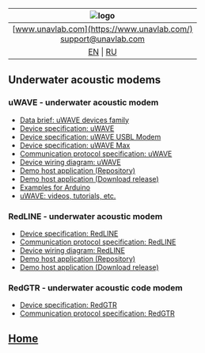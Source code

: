 | ![logo](https://ucnl.github.io/documentation/sm_logo.png) |
| :---: |
| [www.unavlab.com](https://www.unavlab.com/) <br/> [support@unavlab.com](mailto:support@unavlab.com) |
| [EN](underwater_acoustic_modems_en.md) \| [RU](underwater_acoustic_modems_ru.md) |

## Underwater acoustic modems
### uWAVE - underwater acoustic modem
* [Data brief: uWAVE devices family](/documentation/EN/uWAVE/uWAVE_Family_en.md)
* [Device specification: uWAVE](/documentation/EN/uWAVE/uWAVE_Specification_en.md)
* [Device specification: uWAVE USBL Modem](/documentation/EN/uWAVE/uWAVE_USBL_Modem_Specification_en.md)
* [Device specification: uWAVE Max](/documentation/EN/uWAVE/uWAVE_Max_Specification_en.md)
* [Communication protocol specification: uWAVE](documentation/EN/uWAVE/uWAVE_Protocol_Specification_en.md)
* [Device wiring diagram: uWAVE](/documentation/EN/uWAVE/uWAVE_wiring_diagram_en.md)
* [Demo host application (Repository)](https://github.com/ucnl/uWAVE_Host)
* [Demo host application (Download release)](https://api.github.com/repos/ucnl/uWAVE_Host/zipball)
* [Examples for Arduino](https://github.com/ucnl/uWAVE_Arduino)
* [uWAVE: videos, tutorials, etc.](/documentation/EN/uWAVE/media)

### RedLINE -  underwater acoustic modem
* [Device specification: RedLINE](/documentation/EN/RedLINE/RedLine_Specification_en.md)
* [Communication protocol specification: RedLINE](/documentation/EN/RedLINE/RedLINE_Protocol_Specifications_en.md)
* [Device wiring diagram: RedLINE](/documentation/EN/RedLINE/RedLINE_wiring_diagram_en.md)
* [Demo host application (Repository)](https://github.com/ucnl/RedLINE_Host)
* [Demo host application (Download release)](https://api.github.com/repos/ucnl/RedLINE_Host/zipball)

### RedGTR -  underwater acoustic code modem
* [Device specification: RedGTR](/documentation/EN/RedGTR/RedGTR_Specifications_en.md)
* [Communication protocol specification: RedGTR](/documentation/EN/RedGTR/RedGTR_Protocol_Specifications_en.md)

## [Home](README.md)
